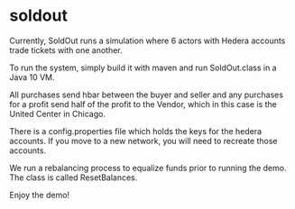# soldout

Currently, SoldOut runs a simulation where 6 actors with Hedera accounts trade tickets with one another.

To run the system, simply build it with maven and run SoldOut.class in a Java 10 VM.

All purchases send hbar between the buyer and seller and any purchases for a profit send half of the profit to the Vendor, which in this case is the United Center in Chicago.

There is a config.properties file which holds the keys for the hedera accounts.  If you move to a new network, you will need to recreate those accounts.

We run a rebalancing process to equalize funds prior to running the demo.  The class is called ResetBalances.


Enjoy the demo!
